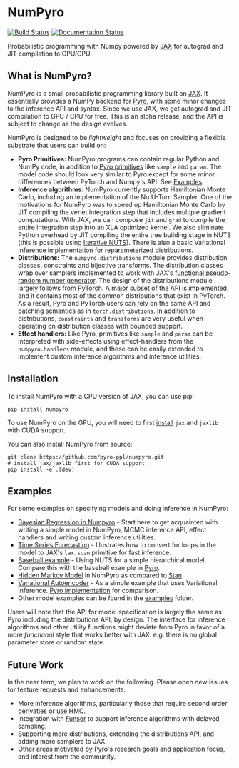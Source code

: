 # NumPyro 

[![Build Status](https://travis-ci.com/pyro-ppl/numpyro.svg?branch=master)](https://travis-ci.com/pyro-ppl/numpyro)
[![Documentation Status](https://readthedocs.org/projects/numpyro/badge/?version=latest)](https://numpyro.readthedocs.io/en/latest/?badge=latest)

Probabilistic programming with Numpy powered by [JAX](https://github.com/google/jax) for autograd and JIT compilation to GPU/CPU.

## What is NumPyro?
 
NumPyro is a small probabilistic programming library built on [JAX](https://github.com/google/jax). It essentially provides a NumPy backend for [Pyro](https://github.com/pyro-ppl/pyro), with some minor changes to the inference API and syntax. Since we use JAX, we get autograd and JIT compilation to GPU / CPU for free. This is an alpha release, and the API is subject to change as the design evolves.
 
NumPyro is designed to be *lightweight* and focuses on providing a flexible substrate that users can build on:

 - **Pyro Primitives:** NumPyro programs can contain regular Python and NumPy code, in addition to [Pyro primitives](http://pyro.ai/examples/intro_part_i.html) like `sample` and `param`. The model code should look very similar to Pyro except for some minor differences between PyTorch and Numpy's API. See [Examples](#Examples).
 - **Inference algorithms:** NumPyro currently supports Hamiltonian Monte Carlo, including an implementation of the No U-Turn Sampler. One of the motivations for NumPyro was to speed up Hamiltonian Monte Carlo by JIT compiling the verlet integration step that includes multiple gradient computations. With JAX, we can compose `jit` and `grad` to compile the entire integration step into an XLA optimized kernel. We also eliminate Python overhead by JIT compiling the entire tree building stage in NUTS (this is possible using [Iterative NUTS](https://github.com/pyro-ppl/numpyro/wiki/Iterative-NUTS)). There is also a basic Variational Inference implementation for reparameterized distributions.
 - **Distributions:** The `numpyro.distributions` module provides distribution classes, constraints and bijective transforms. The distribution classes wrap over samplers implemented to work with JAX's [functional pseudo-random number generator](https://github.com/google/jax#random-numbers-are-different). The design of the distributions module largely follows from [PyTorch](https://pytorch.org/docs/stable/distributions.html). A major subset of the API is implemented, and it contains most of the common distributions that exist in PyTorch. As a result, Pyro and PyTorch users can rely on the same API and batching semantics as in `torch.distributions`. In addition to distributions, `constraints` and `transforms` are very useful when operating on distribution classes with bounded support.
 - **Effect handlers:** Like Pyro, primitives like `sample` and `param` can be interpreted with side-effects using effect-handlers from the `numpyro.handlers` module, and these can be easily extended to implement custom inference algorithms and inference utilities.


## Installation

To install NumPyro with a CPU version of JAX, you can use pip:

```
pip install numpyro
```

To use NumPyro on the GPU, you will need to first [install](https://github.com/google/jax#installation) `jax` and `jaxlib` with CUDA support.

You can also install NumPyro from source:

```
git clone https://github.com/pyro-ppl/numpyro.git
# install jax/jaxlib first for CUDA support
pip install -e .[dev]
```

## Examples


For some examples on specifying models and doing inference in NumPyro:

 - [Bayesian Regression in Numpyro](https://nbviewer.jupyter.org/github/pyro-ppl/numpyro/blob/master/notebooks/bayesian_regression.ipynb) - Start here to get acquainted with writing a simple model in NumPyro, MCMC inference API, effect handlers and writing custom inference utilities.
 - [Time Series Forecasting](https://nbviewer.jupyter.org/github/pyro-ppl/numpyro/blob/master/notebooks/time_series_forecasting.ipynb) - Illustrates how to convert for loops in the model to JAX's `lax.scan` primitive for fast inference.
 - [Baseball example](https://github.com/pyro-ppl/numpyro/blob/master/examples/baseball.py) - Using NUTS for a simple hierarchical model. Compare this with the baseball example in [Pyro](https://github.com/pyro-ppl/pyro/blob/dev/examples/baseball.py).
 - [Hidden Markov Model](https://github.com/pyro-ppl/numpyro/blob/master/examples/hmm.py) in NumPyro as compared to [Stan](https://mc-stan.org/docs/2_19/stan-users-guide/hmms-section.html).
 - [Variational Autoencoder](https://github.com/pyro-ppl/numpyro/blob/master/examples/vae.py) - As a simple example that uses Variational Inference. [Pyro implementation](https://github.com/pyro-ppl/pyro/blob/dev/examples/vae/vae.py) for comparison.
 - Other model examples can be found in the [examples](https://github.com/pyro-ppl/numpyro/tree/master/examples) folder.

Users will note that the API for model specification is largely the same as Pyro including the distributions API, by design. The interface for inference algorithms and other utility functions might deviate from Pyro in favor of a more *functional* style that works better with JAX. e.g. there is no global parameter store or random state. 
 
 ## Future Work
 
In the near term, we plan to work on the following. Please open new issues for feature requests and enhancements:

 - More inference algorithms, particularly those that require second order derivaties or use HMC.
 - Integration with [Funsor](https://github.com/pyro-ppl/funsor) to support inference algorithms with delayed sampling.
 - Supporting more distributions, extending the distributions API, and adding more samplers to JAX.
 - Other areas motivated by Pyro's research goals and application focus, and interest from the community.
 
